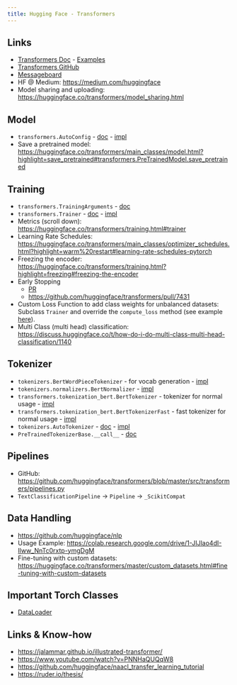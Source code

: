```yaml
---
title: Hugging Face - Transformers
---
```


## Links
- [Transformers Doc](https://huggingface.co/transformers/) - [Examples](https://huggingface.co/transformers/examples.html)
- [Transformers GitHub](https://github.com/huggingface/transformers)
- [Messageboard](https://discuss.huggingface.co/categories)
- HF @ Medium: <https://medium.com/huggingface>
- Model sharing and uploading:
  <https://huggingface.co/transformers/model_sharing.html>

## Model
- `transformers.AutoConfig` -
  [doc](https://huggingface.co/transformers/model_doc/auto.html#autoconfig) -
  [impl](https://github.com/huggingface/transformers/blob/master/src/transformers/configuration_auto.py)
- Save a pretrained model:
  <https://huggingface.co/transformers/main_classes/model.html?highlight=save_pretrained#transformers.PreTrainedModel.save_pretrained>

## Training
- `transformers.TrainingArguments` -
  [doc](https://huggingface.co/transformers/main_classes/trainer.html#trainingarguments)
- `transformers.Trainer` -
  [doc](https://huggingface.co/transformers/main_classes/trainer.html) -
  [impl](https://github.com/huggingface/transformers/blob/master/src/transformers/trainer.py)
- Metrics (scroll down):
  <https://huggingface.co/transformers/training.html#trainer>
- Learning Rate Schedules:
  <https://huggingface.co/transformers/main_classes/optimizer_schedules.html?highlight=warm%20restart#learning-rate-schedules-pytorch>
- Freezing the encoder:
  <https://huggingface.co/transformers/training.html?highlight=freezing#freezing-the-encoder>
- Early Stopping
  - [PR](https://github.com/huggingface/transformers/pull/4186)
  - <https://github.com/huggingface/transformers/pull/7431>
- Custom Loss Function to add class weights for unbalanced datasets:
  Subclass `Trainer` and override the `compute_loss` method (see
  example
  [here](https://huggingface.co/transformers/master/main_classes/trainer.html)).
- Multi Class (multi head) classification:
  <https://discuss.huggingface.co/t/how-do-i-do-multi-class-multi-head-classification/1140>

## Tokenizer
- `tokenizers.BertWordPieceTokenizer` - for vocab generation -
  [impl](https://github.com/huggingface/tokenizers/blob/master/bindings/python/py_src/tokenizers/implementations/bert_wordpiece.py)
- `tokenizers.normalizers.BertNormalizer` -
  [impl](https://github.com/huggingface/tokenizers/blob/master/bindings/python/py_src/tokenizers/normalizers/__init__.pyi)
- `transformers.tokenization_bert.BertTokenizer` - tokenizer for
  normal usage -
  [impl](https://github.com/huggingface/transformers/blob/master/src/transformers/tokenization_bert.py)
- `transformers.tokenization_bert.BertTokenizerFast` - fast tokenizer
  for normal usage -
  [impl](https://github.com/huggingface/transformers/blob/master/src/transformers/tokenization_bert.py)
- `tokenizers.AutoTokenizer` -
  [doc](https://huggingface.co/transformers/model_doc/auto.html#autotokenizer) -
  [impl](https://github.com/huggingface/transformers/blob/master/src/transformers/tokenization_auto.py)
- `PreTrainedTokenizerBase.__call__` -
  [doc](https://huggingface.co/transformers/internal/tokenization_utils.html#transformers.tokenization_utils_base.PreTrainedTokenizerBase.__call__)

## Pipelines
- GitHub:
  <https://github.com/huggingface/transformers/blob/master/src/transformers/pipelines.py>
- `TextClassificationPipeline` -\> `Pipeline` -\> `_ScikitCompat`

## Data Handling
- <https://github.com/huggingface/nlp>
- Usage Example:
  <https://colab.research.google.com/drive/1-JIJlao4dI-Ilww_NnTc0rxtp-ymgDgM>
- Fine-tuning with custom datasets:
  <https://huggingface.co/transformers/master/custom_datasets.html#fine-tuning-with-custom-datasets>

## Important Torch Classes
- [DataLoader](https://pytorch.org/docs/stable/data.html#torch.utils.data.DataLoader)

## Links & Know-how
- <https://jalammar.github.io/illustrated-transformer/>
- <https://www.youtube.com/watch?v=PNNHaQUQqW8>
- <https://github.com/huggingface/naacl_transfer_learning_tutorial>
- <https://ruder.io/thesis/>
